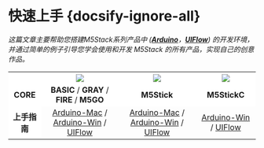 # 快速上手 {docsify-ignore-all}

*这篇文章主要帮助您搭建M5Stack系列产品中 (**[Arduino](https://www.arduino.cc)**，**[UIFlow](http://flow.m5stack.com)**) 的开发环境，并通过简单的例子引导您学会使用和开发 M5Stack 的所有产品，实现自己的创意作品。*

<table>
    <tr style="background:white">
        <th> </th>
        <th><img src="assets/img/getting_started_pics/m5stack_core.png"></th>
        <th><img src="assets/img/getting_started_pics/m5stick.png"></th>
        <th><img src="assets/img/getting_started_pics/m5stickc/m5stickc_06.png"></th>
    </tr>
    <tr style="background:white">
        <td align="center"><strong>CORE</strong></td>
        <td align="center"><strong>BASIC</strong> / <strong>GRAY</strong> / <strong>FIRE</strong> / <strong>M5GO</strong></td>
        <td align="center"><strong>M5Stick</strong></td>
        <td align="center"><strong>M5StickC</strong></td>
    </tr>
    <tr style="background:white">
        <td rowspan="2"  align="center"><strong>上手指南</strong></td>
    </tr>
    <tr>
        <td align="center"><a href="#/zh_CN/quick_start/m5core/m5stack_core_get_started_Arduino_MacOS">Arduino-Mac</a> / <a href="#/zh_CN/quick_start/m5core/m5stack_core_get_started_Arduino_Windows">Arduino-Win</a> / <a href="#/zh_CN/quick_start/m5core/m5stack_core_get_started_MicroPython">UIFlow</a></td>
        <td align="center"><a href="#/zh_CN/quick_start/m5stick/m5stick_quick_start_with_arduino_MacOS">Arduino-Mac</a> / <a href="#/zh_CN/quick_start/m5stick/m5stick_quick_start_with_arduino_Windows">Arduino-Win</a> / <a href="#/zh_CN/quick_start/m5stick/m5stick_quick_start_with_uiflow">UIFlow</a></td>
        <td align="center"><a href="#/zh_CN/quick_start/m5stickc/m5stickc_quick_start_with_arduino_Windows">Arduino-Win</a> / <a href="#/zh_CN/quick_start/m5stickc/m5stickc_quick_start_with_uiflow">UIFlow</a></td>
    </tr>
</table>